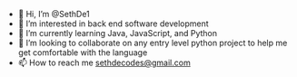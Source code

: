 - 👋 Hi, I’m @SethDe1
- 👀 I’m interested in back end software development
- 🌱 I’m currently learning Java, JavaScript, and Python
- 💞️ I’m looking to collaborate on any entry level python project to help me get comfortable with the language
- 📫 How to reach me sethdecodes@gmail.com

<!---
SethDe1/SethDe1 is a ✨ special ✨ repository because its `README.md` (this file) appears on your GitHub profile.
You can click the Preview link to take a look at your changes.
--->
